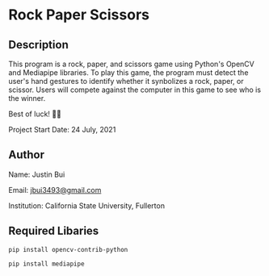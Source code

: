# Rock Paper Scissors

## Description
This program is a rock, paper, and scissors game using Python's OpenCV
and Mediapipe libraries. To play this game, the program must detect
the user's hand gestures to identify whether it synbolizes a rock, paper,
or scissor. Users will compete against the computer in this game to see
who is the winner.

Best of luck! :tada::snake:

Project Start Date: 24 July, 2021
## Author
Name: Justin Bui

Email: jbui3493@gmail.com

Institution: California State University, Fullerton

## Required Libaries
```
pip install opencv-contrib-python

pip install mediapipe
```
